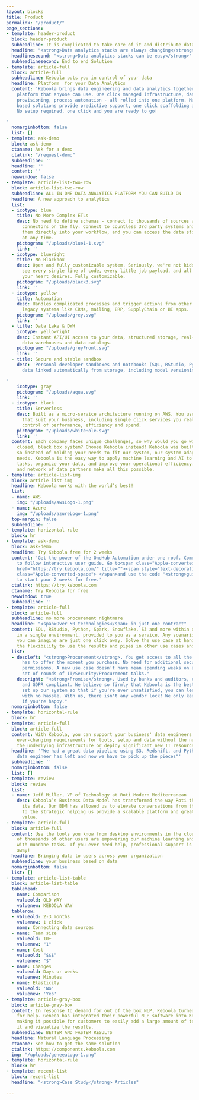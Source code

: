 ```yaml
---
layout: blocks
title: Product
permalink: "/product/"
page_sections:
- template: header-product
  block: header-product
  subheadline: It is complicated to take care of it and distribute data to the users
  headline: "<strong>Data analytics stacks are always changing</strong>"
  headlinesecond: "<strong>Data analytics stacks can be easy</strong>"
  subheadlinesecond: End to end Solution
- template: article-full
  block: article-full
  subheadline: Keboola puts you in control of your data
  headline: Platform  for your Data Analytics
  content: 'Keboola brings data engineering and data analytics together on one single
    platform that anyone can use. One click managed infrastructure, data hub, user
    provisioning, process automation - all rolled into one platform. Machine learning
    based solutions provide predictive support, one click scaffolding and much more!
    No setup required, one click and you are ready to go!

'
  nomarginbottom: false
  list: []
- template: ask-demo
  block: ask-demo
  ctaname: Ask for a demo
  ctalink: "/request-demo"
  subheadline: ''
  headline: ''
  content: ''
  newwindow: false
- template: article-list-two-row
  block: article-list-two-row
  subheadline: ALL IN ONE DATA ANALYTICS PLATFORM YOU CAN BUILD ON
  headline: A new approach to analytics
  list:
  - icotype: blue
    title: No More Complex ETLs
    desc: No need to define schemas - connect to thousands of sources and create new
      connectors on the fly. Connect to countless 3rd party systems and integrate
      them directly into your workflow, and you can access the data stored by Keboola
      at any time.
    pictogram: "/uploads/blue1-1.svg"
    link: ''
  - icotype: blueright
    title: No Blackbox
    desc: Open and fully customizable system. Seriously, we're not kidding. You can
      see every single line of code, every little job payload, and all the data streams
      your heart desires. Fully customizable.
    pictogram: "/uploads/black3.svg"
    link: ''
  - icotype: yellow
    title: Automation
    desc: Handles complicated processes and trigger actions from other SaaS apps and
      legacy systems like CRMs, mailing, ERP, SupplyChain or BI apps.
    pictogram: "/uploads/grey.svg"
    link: ''
  - title: Data Lake & DWH
    icotype: yellowright
    desc: Instant API/UI access to your data, structured storage, real-time analytical
      data warehouses and data catalogs.
    pictogram: "/uploads/greyFront.svg"
    link: ''
  - title: Secure and stable sandbox
    desc: 'Personal developer sandboxes and notebooks (SQL, RStudio, Python) with
      data linked automatically from storage, including model versioning.

'
    icotype: gray
    pictogram: "/uploads/aqua.svg"
    link: ''
  - icotype: black
    title: Serverless
    desc: Built as a micro-service architecture running on AWS. You use only parts
      that suit your business, including single click services you really need. Total
      control of performance, efficiency and spend.
    pictogram: "/uploads/whiteHole.svg"
    link: ''
  content: Each company faces unique challenges, so why would you go with the traditional,
    closed, black box system? Choose Keboola instead! Keboola was built to be universal
    so instead of molding your needs to fit our system, our system adapts to fit your
    needs. Keboola is the easy way to apply machine learning and AI to automate your
    tasks, organize your data, and improve your operational efficiency. Our marketplace
    and network of data partners make all this possible.
- template: article-list-img
  block: article-list-img
  headline: Keboola works with the world’s best!
  list:
  - name: AWS
    img: "/uploads/awsLogo-1.png"
  - name: Azure
    img: "/uploads/azureLogo-1.png"
  top-margin: false
  subheadline: ''
- template: horizontal-rule
  block: hr
- template: ask-demo
  block: ask-demo
  headline: Try Keboola free for 2 weeks
  content: 'Get the power of the OneHub Automation under one roof. Comes with an easy
    to follow interactive user guide. Go to<span class="Apple-converted-space"> </span><a
    href="https://try.keboola.com/" title=""><span style="text-decoration: underline;">try.keboola.com</span></a><span
    class="Apple-converted-space"> </span>and use the code "<strong>guide-mode</strong>"
    to start your 2 weeks for free.'
  ctalink: https://try.keboola.com
  ctaname: Try Keboola for free
  newwindow: true
  subheadline: ''
- template: article-full
  block: article-full
  subheadline: no more procurement nightmare
  headline: "<span>Over 50 technologies</span> in just one contract"
  content: SQL, RStudio, Python, Spark, Snowflake, S3 and more within one contract,
    in a single environment, provided to you as a service. Any scenarios and configurations
    you can imagine are just one click away. Solve the use case at hand, but have
    the flexibility to use the results and pipes in other use cases and workflows.
  list:
  - descleft: "<strong>Procurement</strong>. You get access to all the tools Keboola
      has to offer the moment you purchase. No need for additional security or procurement
      permissions. A new use case doesn’t have mean spending weeks on a whole new
      set of rounds of IT/Security/Procurement talks."
    descright: "<strong>Promise</strong>. Used by banks and auditors, completely secure
      and GDPR compliant. We believe so firmly that Keboola is the best that we've
      set up our system so that if you're ever unsatisfied, you can leave anytime
      with no hassle. With us, there isn't any vendor lock! We only keep your business
      if you're happy."
  nomarginbottom: false
- template: horizontal-rule
  block: hr
- template: article-full
  block: article-full
  content: With Keboola, you can support your business' data engineers and data scientists
    ever-changing requirements for tools, setup and data without the need to change
    the underlying infrastructure or deploy significant new IT resources.
  headline: '"We had a great data pipeline using S3, Redshift, and Python, but our
    data engineer has left and now we have to pick up the pieces"'
  subheadline: ''
  nomarginbottom: false
  list: []
- template: review
  block: review
  list:
  - name: Jeff Miller, VP of Technology at Roti Modern Mediterranean
    desc: Keboola’s Business Data Model has transformed the way Roti thinks about
      its data. Our BDM has allowed us to elevate conversations from the tactical
      to the strategic helping us provide a scalable platform and greater business
      value.
- template: article-full
  block: article-full
  content: Use the tools you know from desktop environments in the cloud. The knowledge
    of thousands of other users are empowering our machine learning and helping you
    with mundane tasks. If you ever need help, professional support is just one click
    away!
  headline: Bringing data to users across your organization
  subheadline: your business based on data
  nomarginbottom: false
  list: []
- template: article-list-table
  block: article-list-table
  tablehead:
    name: Comparison
    valueold: OLD WAY
    valuenew: KEBOOLA WAY
  tablerow:
  - valueold: 2-3 months
    valuenew: 1 click
    name: Connecting data sources
  - name: Team size
    valueold: 10+
    valuenew: "1"
  - name: Cost
    valueold: "$$$"
    valuenew: "$"
  - name: Changes
    valueold: Days or weeks
    valuenew: Minutes
  - name: Elasticity
    valueold: 'No'
    valuenew: 'Yes'
- template: article-gray-box
  block: article-gray-box
  content: In response to demand for out of the box NLP, Keboola turned to Geneea
    for help. Geneea has integrated their powerful NLP software into Keboola’s platform
    making it possible for customers to easily add a large amount of text, process
    it and visualize the results.
  subheadline: BETTER AND FASTER RESULTS
  headline: Natural Language Processing
  ctaname: See how to get the same solution
  ctalink: https://components.keboola.com
  img: "/uploads/geneeaLogo-1.png"
- template: horizontal-rule
  block: hr
- template: recent-list
  block: recent-list
  headline: "<strong>Case Study</strong> Articles"

---
```

